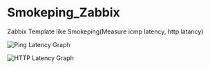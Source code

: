 Smokeping_Zabbix
================

Zabbix Template like Smokeping(Measure icmp latency, http latancy)

![Ping Latency Graph](https://github.com/komeiy/Smokeping_Zabbix/blob/master/screenshot/Ping-grarh.JPG)
  
![HTTP Latency Graph](https://github.com/komeiy/Smokeping_Zabbix/blob/master/screenshot/http-grarh.JPG)
